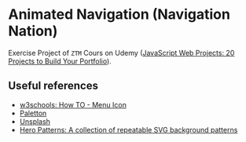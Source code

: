 # Animated Navigation (Navigation Nation)

Exercise Project of `ZTM` Cours on Udemy ([JavaScript Web Projects: 20 Projects to Build Your Portfolio](https://www.udemy.com/course/javascript-web-projects-to-build-your-portfolio-resume)).

## Useful references

- [w3schools: How TO - Menu Icon](https://www.w3schools.com/howto/howto_css_menu_icon.asp)
- [Paletton](https://paletton.com/#uid=74J0u0kllllaFw0g0qFqFg0w0aF)
- [Unsplash](https://unsplash.com/de)
- [Hero Patterns: A collection of repeatable SVG background patterns](https://heropatterns.com/)